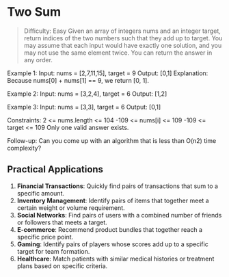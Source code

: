 # Two Sum
> Difficulty: Easy
Given an array of integers nums and an integer target, return indices of the two numbers such that they add up to target.
You may assume that each input would have exactly one solution, and you may not use the same element twice.
You can return the answer in any order.

Example 1:
Input: nums = [2,7,11,15], target = 9
Output: [0,1]
Explanation: Because nums[0] + nums[1] == 9, we return [0, 1].

Example 2:
Input: nums = [3,2,4], target = 6
Output: [1,2]

Example 3:
Input: nums = [3,3], target = 6
Output: [0,1]

Constraints:
2 <= nums.length <= 104
-109 <= nums[i] <= 109
-109 <= target <= 109
Only one valid answer exists.
 
Follow-up: Can you come up with an algorithm that is less than O(n2) time complexity?

## Practical Applications
1. **Financial Transactions**: Quickly find pairs of transactions that sum to a specific amount.
2. **Inventory Management**: Identify pairs of items that together meet a certain weight or volume requirement.
3. **Social Networks**: Find pairs of users with a combined number of friends or followers that meets a target.
4. **E-commerce**: Recommend product bundles that together reach a specific price point.
5. **Gaming**: Identify pairs of players whose scores add up to a specific target for team formation.
6. **Healthcare**: Match patients with similar medical histories or treatment plans based on specific criteria.